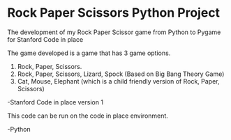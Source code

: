 # Rock Paper Scissors Python Project
The development of my Rock Paper Scissor game from Python to Pygame for Stanford Code in place

The game developed is a game that has 3 game options. 
1) Rock, Paper, Scissors.
2) Rock, Paper, Scissors, Lizard, Spock (Based on Big Bang Theory Game)
3) Cat, Mouse, Elephant (which is a child friendly version of Rock, Paper, Scissors)

-Stanford Code in place version 1

This code can be run on the code in place environment.

-Python 
